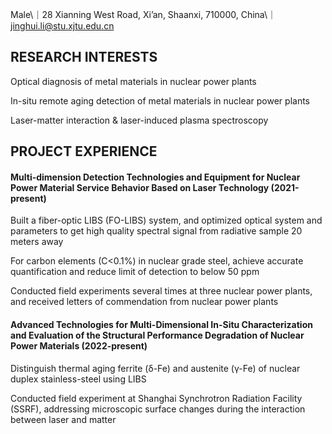 Male\｜28 Xianning West Road, Xi’an, Shaanxi, 710000, China\｜jinghui.li@stu.xjtu.edu.cn

<h2>RESEARCH INTERESTS</h2>
<p>Optical diagnosis of metal materials in nuclear power plants<br>
<p>In-situ remote aging detection of metal materials in nuclear power plants<br>
<p>Laser-matter interaction & laser-induced plasma spectroscopy</p>

<h2>PROJECT EXPERIENCE</h2>
<h4>Multi-dimension Detection Technologies and Equipment for Nuclear Power Material Service Behavior Based on Laser Technology (2021-present)</h4>
<p>Built a fiber-optic LIBS (FO-LIBS) system, and optimized optical system and parameters to get high quality spectral signal from radiative sample 20 meters away<br>
<p>For carbon elements (C<0.1%) in nuclear grade steel, achieve accurate quantification and reduce limit of detection to below 50 ppm</br>
<p>Conducted field experiments several times at three nuclear power plants, and received letters of commendation from nuclear power plants</p>
<h4>Advanced Technologies for Multi-Dimensional In-Situ Characterization and Evaluation of the Structural Performance Degradation of Nuclear Power Materials (2022-present)</h4>
<p>Distinguish thermal aging ferrite (δ-Fe) and austenite (γ-Fe) of nuclear duplex stainless-steel using LIBS<br>
<p>Conducted field experiment at Shanghai Synchrotron Radiation Facility (SSRF), addressing microscopic surface changes during the interaction between laser and matter</p>

